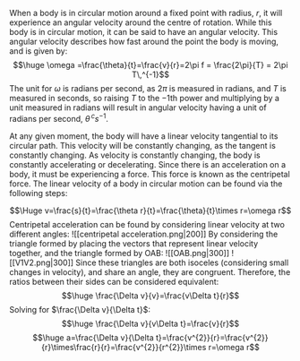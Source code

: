 When a body is in circular motion around a fixed point with radius, $r$, it will experience an angular velocity around the centre of rotation. While this body is in circular motion, it can be said to have an angular velocity. This angular velocity describes how fast around the point the body is moving, and is given by:
$$\huge \omega =\frac{\theta}{t}=\frac{v}{r}=2\pi f = \frac{2\pi}{T} = 2\pi T\,^{-1}$$
The unit for $\omega$ is radians per second, as $2\pi$ is measured in radians, and $T$ is measured in seconds, so raising $T$ to the $-1$th power and multiplying by a unit measured in radians will result in angular velocity having a unit of radians per second, $\theta^{\,c}s^{-1}$. 

At any given moment, the body will have a linear velocity tangential to its circular path. This velocity will be constantly changing, as the tangent is constantly changing. As velocity is constantly changing, the body is constantly accelerating or decelerating. Since there is an acceleration on a body, it must be experiencing a force. This force is known as the centripetal force. The linear velocity of a body in circular motion can be found via the following steps:

$$\Huge v=\frac{s}{t}=\frac{\theta r}{t}=\frac{\theta}{t}\times r=\omega r$$
Centripetal acceleration can be found by considering linear velocity at two different angles:
![[centripetal acceleration.png|200]]
By considering the triangle formed by placing the vectors that represent linear velocity together, and the triangle formed by OAB:
![[OAB.png|300]]
![[V1V2.png|300]]
Since these triangles are both isoceles (considering small changes in velocity), and share an angle, they are congruent. Therefore, the ratios between their sides can be considered equivalent:
$$\huge \frac{\Delta v}{v}=\frac{v\Delta t}{r}$$
Solving for $\frac{\Delta v}{\Delta t}$:
$$\huge \frac{\Delta v}{v\Delta t}=\frac{v}{r}$$
$$\huge a=\frac{\Delta v}{\Delta t}=\frac{v^{2}}{r}=\frac{v^{2}}{r}\times\frac{r}{r}=\frac{v^{2}}{r^{2}}\times r=\omega r$$